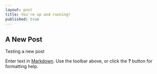 ```yaml
---
layout: post
title: You're up and running!
published: true
---
```


## A New Post

Testing a new post

Enter text in [Markdown](http://daringfireball.net/projects/markdown/). Use the toolbar above, or click the **?** button for formatting help.
